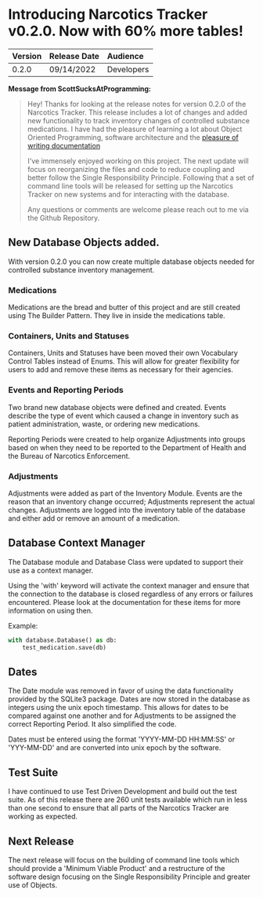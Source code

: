 # Introducing Narcotics Tracker v0.2.0. Now with 60% more tables!

| Version | Release Date | Audience   |
| :------ | :----------- | :--------- |
| 0.2.0   | 09/14/2022   | Developers |

**Message from ScottSucksAtProgramming:**

> Hey! Thanks for looking at the release notes for version 0.2.0 of the
> Narcotics Tracker. This release includes a lot of changes and added new
> functionality to track inventory changes of controlled substance medications.
> I have had the pleasure of learning a lot about Object Oriented Programming,
> software architecture and the
> [pleasure of writing documentation](https://giphy.com/gifs/bored-monsters-inc-RKS1pHGiUUZ2g)
>
> I've immensely enjoyed working on this project. The next update will focus on
> reorganizing the files and code to reduce coupling and better follow the
> Single Responsibility Principle. Following that a set of command line tools
> will be released for setting up the Narcotics Tracker on new systems and for
> interacting with the database.
>
> Any questions or comments are welcome please reach out to me via the Github
> Repository.

## New Database Objects added.

With version 0.2.0 you can now create multiple database objects needed for
controlled substance inventory management.

### Medications

Medications are the bread and butter of this project and are still created
using The Builder Pattern. They live in inside the medications table.

### Containers, Units and Statuses

Containers, Units and Statuses have been moved their own Vocabulary Control
Tables instead of Enums. This will allow for greater flexibility for users to
add and remove these items as necessary for their agencies.

### Events and Reporting Periods

Two brand new database objects were defined and created. Events describe the
type of event which caused a change in inventory such as patient
administration, waste, or ordering new medications.

Reporting Periods were created to help organize Adjustments into groups based
on when they need to be reported to the Department of Health and the Bureau of
Narcotics Enforcement.

### Adjustments

Adjustments were added as part of the Inventory Module. Events are the reason
that an inventory change occurred; Adjustments represent the actual changes.
Adjustments are logged into the inventory table of the database and either add
or remove an amount of a medication.

## Database Context Manager

The Database module and Database Class were updated to support their use as a
context manager.

Using the 'with' keyword will activate the context manager and ensure that the
connection to the database is closed regardless of any errors or failures
encountered. Please look at the documentation for these items for more
information on using then.

Example:

```python
with database.Database() as db:
    test_medication.save(db)
```

## Dates

The Date module was removed in favor of using the data functionality provided
by the SQLite3 package. Dates are now stored in the database as integers using
the unix epoch timestamp. This allows for dates to be compared against one
another and for Adjustments to be assigned the correct Reporting Period. It
also simplified the code.

Dates must be entered using the format 'YYYY-MM-DD HH:MM:SS' or 'YYY-MM-DD' and
are converted into unix epoch by the software.

## Test Suite

I have continued to use Test Driven Development and build out the test suite.
As of this release there are 260 unit tests available which run in less than
one second to ensure that all parts of the Narcotics Tracker are working as
expected.

## Next Release

The next release will focus on the building of command line tools which should
provide a 'Minimum Viable Product' and a restructure of the software design
focusing on the Single Responsibility Principle and greater use of Objects.
